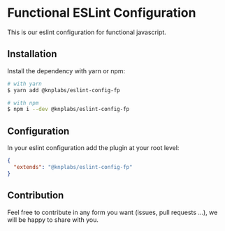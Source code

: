 Functional ESLint Configuration
===============================

This is our eslint configuration for functional javascript.


## Installation

Install the dependency with yarn or npm:

```sh
# with yarn
$ yarn add @knplabs/eslint-config-fp

# with npm
$ npm i --dev @knplabs/eslint-config-fp
```

## Configuration

In your eslint configuration add the plugin at your root level:

```json
{
  "extends": "@knplabs/eslint-config-fp"
}
```

## Contribution

Feel free to contribute in any form you want (issues, pull requests ...), we
will be happy to share with you.
